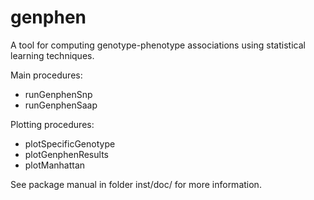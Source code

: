 # genphen
A tool for computing genotype-phenotype associations using statistical learning 
techniques.

Main procedures:
- runGenphenSnp
- runGenphenSaap

Plotting procedures:
- plotSpecificGenotype
- plotGenphenResults
- plotManhattan

See package manual in folder inst/doc/ for more information. 
